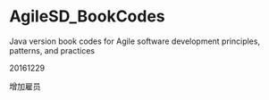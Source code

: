 # AgileSD_BookCodes
Java version book codes for Agile software development principles, patterns, and practices

20161229
<p>增加雇员</p>
